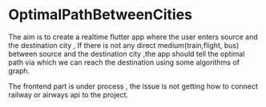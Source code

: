 # OptimalPathBetweenCities
The aim is to create a realtime flutter app where the user enters source and the destination city , If there is not any direct medium(train,flight, bus) between source and the destination city ,the app should tell the optimal path via which we can reach the destination using some algorithms of graph.


The frontend part is under process , the issue is not getting how to connect railway or airways api to the project.
